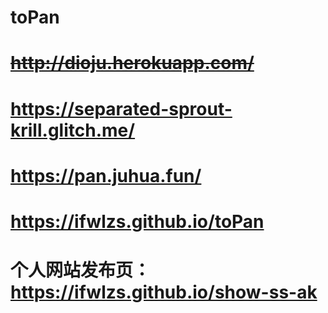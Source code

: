 # toPan

# ~~http://dioju.herokuapp.com/~~

# https://separated-sprout-krill.glitch.me/

# https://pan.juhua.fun/

# https://ifwlzs.github.io/toPan

# 个人网站发布页：https://ifwlzs.github.io/show-ss-ak
